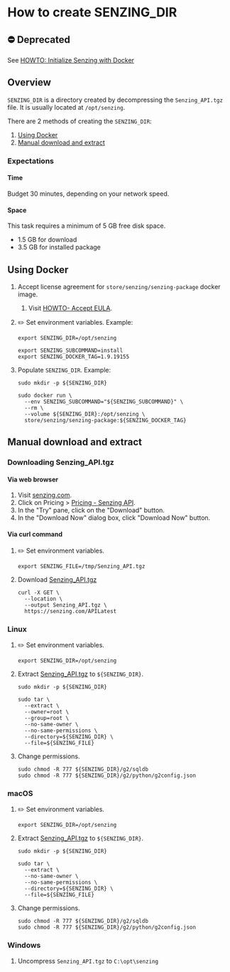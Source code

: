 # How to create SENZING_DIR

## :no_entry: Deprecated

See [HOWTO: Initialize Senzing with Docker](https://github.com/Senzing/knowledge-base/blob/main/HOWTO/initialize-senzing-with-docker.md)

## Overview

`SENZING_DIR` is a directory created by decompressing the `Senzing_API.tgz` file.
It is usually located at `/opt/senzing`.

There are 2 methods of creating the `SENZING_DIR`:

1. [Using Docker](#using-docker)
1. [Manual download and extract](#manual-download-and-extract)

### Expectations

#### Time

Budget 30 minutes, depending on your network speed.

#### Space

This task requires a minimum of 5 GB free disk space.

- 1.5 GB for download
- 3.5 GB for installed package

## Using Docker

1. Accept license agreement for `store/senzing/senzing-package` docker image.
    1. Visit [HOWTO- Accept EULA](accept-eula.md#storesenzingsenzing-package-docker-image).

1. :pencil2: Set environment variables.
   Example:

    ```console
    export SENZING_DIR=/opt/senzing

    export SENZING_SUBCOMMAND=install
    export SENZING_DOCKER_TAG=1.9.19155
    ```

1. Populate `SENZING_DIR`.
   Example:

    ```console
    sudo mkdir -p ${SENZING_DIR}

    sudo docker run \
      --env SENZING_SUBCOMMAND="${SENZING_SUBCOMMAND}" \
      --rm \
      --volume ${SENZING_DIR}:/opt/senzing \
      store/senzing/senzing-package:${SENZING_DOCKER_TAG}
    ```

## Manual download and extract

### Downloading Senzing_API.tgz

#### Via web browser

1. Visit [senzing.com](https://senzing.com/).
1. Click on Pricing > [Pricing - Senzing API](https://senzing.com/pricing/pricing-senzing-api/).
1. In the "Try" pane, click on the "Download" button.
1. In the "Download Now" dialog box, click "Download Now" button.

#### Via curl command

1. :pencil2: Set environment variables.

    ```console
    export SENZING_FILE=/tmp/Senzing_API.tgz
    ```

1. Download [Senzing_API.tgz](https://s3.amazonaws.com/public-read-access/SenzingComDownloads/Senzing_API.tgz)

    ```console
    curl -X GET \
      --location \
      --output Senzing_API.tgz \
      https://senzing.com/APILatest
    ```

### Linux

1. :pencil2: Set environment variables.

    ```console
    export SENZING_DIR=/opt/senzing
    ```

1. Extract [Senzing_API.tgz](https://s3.amazonaws.com/public-read-access/SenzingComDownloads/Senzing_API.tgz)
   to `${SENZING_DIR}`.

    ```console
    sudo mkdir -p ${SENZING_DIR}

    sudo tar \
      --extract \
      --owner=root \
      --group=root \
      --no-same-owner \
      --no-same-permissions \
      --directory=${SENZING_DIR} \
      --file=${SENZING_FILE}
    ```

1. Change permissions.

    ```console
    sudo chmod -R 777 ${SENZING_DIR}/g2/sqldb
    sudo chmod -R 777 ${SENZING_DIR}/g2/python/g2config.json
    ```

### macOS

1. :pencil2: Set environment variables.

    ```console
    export SENZING_DIR=/opt/senzing
    ```

1. Extract [Senzing_API.tgz](https://s3.amazonaws.com/public-read-access/SenzingComDownloads/Senzing_API.tgz)
   to `${SENZING_DIR}`.

    ```console
    sudo mkdir -p ${SENZING_DIR}

    sudo tar \
      --extract \
      --no-same-owner \
      --no-same-permissions \
      --directory=${SENZING_DIR} \
      --file=${SENZING_FILE}
    ```

1. Change permissions.

    ```console
    sudo chmod -R 777 ${SENZING_DIR}/g2/sqldb
    sudo chmod -R 777 ${SENZING_DIR}/g2/python/g2config.json
    ```

### Windows

1. Uncompress `Senzing_API.tgz` to `C:\opt\senzing`
